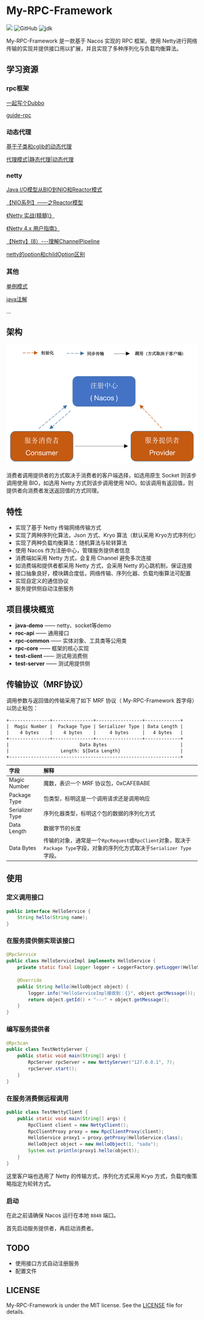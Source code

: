 # My-RPC-Framework

![](https://img.shields.io/badge/building-passing-green.svg)
![GitHub](https://img.shields.io/badge/license-MIT-yellow.svg)
![jdk](https://img.shields.io/static/v1?label=oraclejdk&message=8&color=blue)

My-RPC-Framework 是一款基于 Nacos 实现的 RPC 框架。使用 Netty进行网络传输的实现并提供接口用以扩展，并且实现了多种序列化与负载均衡算法。

## 学习资源

### rpc框架

[一起写个Dubbo](https://blog.csdn.net/qq_40856284/category_10138756.html) 

[guide-rpc](https://github.com/NiceSeason/guide-rpc-framework)

### 动态代理

[基于子类和cglib的动态代理](https://niceseason.github.io/2020/05/18/%E5%8A%A8%E6%80%81%E4%BB%A3%E7%90%86/)

[代理模式|静态代理|动态代理](https://snailclimb.gitee.io/javaguide/#/docs/java/basis/%E4%BB%A3%E7%90%86%E6%A8%A1%E5%BC%8F%E8%AF%A6%E8%A7%A3)

### netty

[Java I/O模型从BIO到NIO和Reactor模式](http://www.jasongj.com/java/nio_reactor/)

[【NIO系列】——之Reactor模型](https://my.oschina.net/u/1859679/blog/1844109)

[《Netty 实战(精髓)》](https://waylau.com/essential-netty-in-action/)

[《Netty 4.x 用户指南》](https://waylau.gitbooks.io/netty-4-user-guide/content/)

[【Netty】(8）---理解ChannelPipeline ](https://www.cnblogs.com/qdhxhz/p/10234908.html)

[netty的option和childOption区别](https://g.yuque.com/simonalong/jishu/wwe8f1)

### 其他

[单例模式](https://mp.weixin.qq.com/s?__biz=MzI1NDQ3MjQxNA==&mid=2247485831&idx=2&sn=bcfc0a3d8b427995eb79d1a1762c55a4&chksm=e9c5f036deb27920566dd5ebe450e8f595a82f046366a06bf6df599eb21cd7fd823b322ca8ba&scene=21#wechat_redirect)

[java注解](https://www.runoob.com/w3cnote/java-annotation.html)

...



## 架构

![系统架构](./images/architecture.png)

消费者调用提供者的方式取决于消费者的客户端选择，如选用原生 Socket 则该步调用使用 BIO，如选用 Netty 方式则该步调用使用 NIO。如该调用有返回值，则提供者向消费者发送返回值的方式同理。

## 特性

- 实现了基于 Netty 传输网络传输方式
- 实现了两种序列化算法，Json 方式、Kryo 算法（默认采用 Kryo方式序列化）
- 实现了两种负载均衡算法：随机算法与轮转算法
- 使用 Nacos 作为注册中心，管理服务提供者信息
- 消费端如采用 Netty 方式，会复用 Channel 避免多次连接
- 如消费端和提供者都采用 Netty 方式，会采用 Netty 的心跳机制，保证连接
- 接口抽象良好，模块耦合度低，网络传输、序列化器、负载均衡算法可配置
- 实现自定义的通信协议
- 服务提供侧自动注册服务

## 项目模块概览

- **java-demo**	——	netty、socket等demo
- **roc-api**	——	通用接口
- **rpc-common**	——	实体对象、工具类等公用类
- **rpc-core**	——	框架的核心实现
- **test-client**	——	测试用消费侧
- **test-server**	——	测试用提供侧

## 传输协议（MRF协议）

调用参数与返回值的传输采用了如下 MRF 协议（ My-RPC-Framework 首字母）以防止粘包：

```
+---------------+---------------+-----------------+-------------+
|  Magic Number |  Package Type | Serializer Type | Data Length |
|    4 bytes    |    4 bytes    |     4 bytes     |   4 bytes   |
+---------------+---------------+-----------------+-------------+
|                          Data Bytes                           |
|                   Length: ${Data Length}                      |
+---------------------------------------------------------------+
```

| 字段            | 解释                                                         |
| :-------------- | :----------------------------------------------------------- |
| Magic Number    | 魔数，表识一个 MRF 协议包，0xCAFEBABE                        |
| Package Type    | 包类型，标明这是一个调用请求还是调用响应                     |
| Serializer Type | 序列化器类型，标明这个包的数据的序列化方式                   |
| Data Length     | 数据字节的长度                                               |
| Data Bytes      | 传输的对象，通常是一个`RpcRequest`或`RpcClient`对象，取决于`Package Type`字段，对象的序列化方式取决于`Serializer Type`字段。 |

## 使用

### 定义调用接口

```java
public interface HelloService {
    String hello(String name);
}
```

### 在服务提供侧实现该接口

```java
@RpcService
public class HelloServiceImpl implements HelloService {
    private static final Logger logger = LoggerFactory.getLogger(HelloServiceImpl.class);

    @Override
    public String hello(HelloObject object) {
        logger.info("HelloServiceImpl接收到：{}", object.getMessage());
        return object.getId() + "---" + object.getMessage();
    }
}
```

### 编写服务提供者

```java
@RpcScan
public class TestNettyServer {
    public static void main(String[] args) {
        RpcServer rpcServer = new NettyServer("127.0.0.1", 7);
        rpcServer.start();
    }
}
```

### 在服务消费侧远程调用

```java
public class TestNettyClient {
    public static void main(String[] args) {
        RpcClient client = new NettyClient();
        RpcClientProxy proxy = new RpcClientProxy(client);
        HelloService proxy1 = proxy.getProxy(HelloService.class);
        HelloObject object = new HelloObject(1, "sada");
        System.out.println(proxy1.hello(object));
    }
}
```

这里客户端也选用了 Netty 的传输方式，序列化方式采用 Kryo 方式，负载均衡策略指定为轮转方式。

### 启动

在此之前请确保 Nacos 运行在本地 `8848` 端口。

首先启动服务提供者，再启动消费者。

## TODO

- 使用接口方式自动注册服务
- 配置文件

## LICENSE

My-RPC-Framework is under the MIT license. See the [LICENSE](https://github.com/NiceSeason/My-RPC-Framework/blob/master/LICENSE) file for details.
